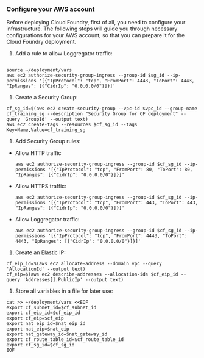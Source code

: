 ### Configure your AWS account

Before deploying Cloud Foundry, first of all, you need to configure your infrastructure. The following steps will guide you through necessary configurations for your AWS account, so that you can prepare it for the Cloud Foundry deployment.

1. Add a rule to allow Loggregator traffic:
  ```exec
  
  source ~/deployment/vars
  aws ec2 authorize-security-group-ingress --group-id $sg_id --ip-permissions '[{"IpProtocol": "tcp", "FromPort": 4443, "ToPort": 4443, "IpRanges": [{"CidrIp": "0.0.0.0/0"}]}]'
  ```
1. Create a Security Group:
  ```exec
  cf_sg_id=$(aws ec2 create-security-group --vpc-id $vpc_id --group-name cf_training_sg --description "Security Group for CF deployment" --query 'GroupId' --output text)
  aws ec2 create-tags --resources $cf_sg_id --tags Key=Name,Value=cf_training_sg
  ```

1. Add Security Group rules:
  * Allow HTTP traffic
    ```exec
    aws ec2 authorize-security-group-ingress --group-id $cf_sg_id --ip-permissions '[{"IpProtocol": "tcp", "FromPort": 80, "ToPort": 80, "IpRanges": [{"CidrIp": "0.0.0.0/0"}]}]'
    ```

  * Allow HTTPS traffic:
    ```exec
    aws ec2 authorize-security-group-ingress --group-id $cf_sg_id --ip-permissions '[{"IpProtocol": "tcp", "FromPort": 443, "ToPort": 443, "IpRanges": [{"CidrIp": "0.0.0.0/0"}]}]'
    ```

  * Allow Loggregator traffic:
    ```exec
    aws ec2 authorize-security-group-ingress --group-id $cf_sg_id --ip-permissions '[{"IpProtocol": "tcp", "FromPort": 4443, "ToPort": 4443, "IpRanges": [{"CidrIp": "0.0.0.0/0"}]}]'
    ```

1. Create an Elastic IP:
  ```exec
  cf_eip_id=$(aws ec2 allocate-address --domain vpc --query 'AllocationId' --output text)
  cf_eip=$(aws ec2 describe-addresses --allocation-ids $cf_eip_id --query 'Addresses[].PublicIp' --output text)
  ```

1. Store all variables in a file for later use:
  ```exec
  cat >> ~/deployment/vars <<EOF
  export cf_subnet_id=$cf_subnet_id
  export cf_eip_id=$cf_eip_id
  export cf_eip=$cf_eip
  export nat_eip_id=$nat_eip_id
  export nat_eip=$nat_eip
  export nat_gateway_id=$nat_gateway_id
  export cf_route_table_id=$cf_route_table_id
  export cf_sg_id=$cf_sg_id
  EOF
  ```
